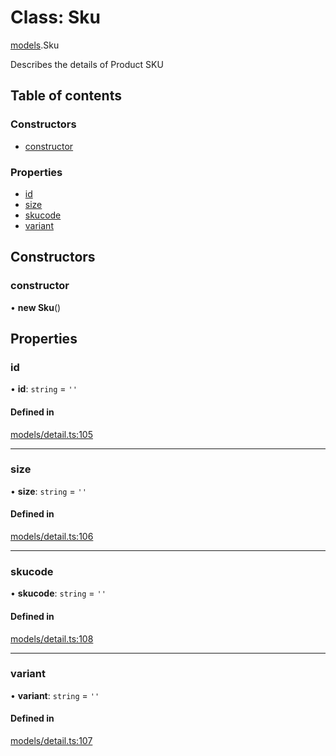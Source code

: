 # Class: Sku

[models](../wiki/models).Sku

Describes the details of Product SKU

## Table of contents

### Constructors

- [constructor](../wiki/models.Sku#constructor)

### Properties

- [id](../wiki/models.Sku#id)
- [size](../wiki/models.Sku#size)
- [skucode](../wiki/models.Sku#skucode)
- [variant](../wiki/models.Sku#variant)

## Constructors

### constructor

• **new Sku**()

## Properties

### id

• **id**: `string` = `''`

#### Defined in

[models/detail.ts:105](https://gitlab.com/baliganikhil/blackmirror-sdk/-/blob/349365c/src/models/detail.ts#L105)

___

### size

• **size**: `string` = `''`

#### Defined in

[models/detail.ts:106](https://gitlab.com/baliganikhil/blackmirror-sdk/-/blob/349365c/src/models/detail.ts#L106)

___

### skucode

• **skucode**: `string` = `''`

#### Defined in

[models/detail.ts:108](https://gitlab.com/baliganikhil/blackmirror-sdk/-/blob/349365c/src/models/detail.ts#L108)

___

### variant

• **variant**: `string` = `''`

#### Defined in

[models/detail.ts:107](https://gitlab.com/baliganikhil/blackmirror-sdk/-/blob/349365c/src/models/detail.ts#L107)
